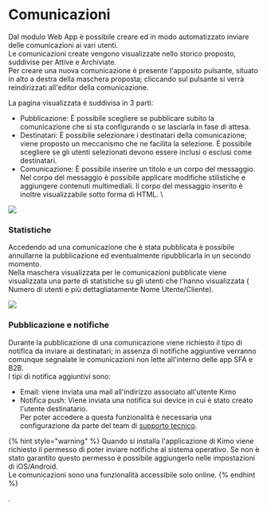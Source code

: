 # Comunicazioni

Dal modulo Web App è possibile creare ed in modo automatizzato inviare delle comunicazioni ai vari utenti.\
Le comunicazioni create vengono visualizzate nello storico proposto, suddivise per Attive e Archiviate.\
Per creare una nuova comunicazione è presente l'apposito pulsante, situato in alto a destra della maschera proposta; cliccando sul pulsante si verrà reindirizzati all'editor della comunicazione.

La pagina visualizzata è suddivisa in 3 parti:

* Pubblicazione: È possibile scegliere se pubblicare subito la comunicazione che si sta configurando o se lasciarla in fase di attesa.
* Destinatari: È possibile selezionare i destinatari della comunicazione; viene proposto un meccanismo che ne facilita la selezione. È possibile scegliere se gli utenti selezionati devono essere inclusi o esclusi come destinatari.
* Comunicazione: È possibile inserire un titolo e un corpo del messaggio. Nel corpo del messaggio è possibile applicare modifiche stilistiche e aggiungere contenuti multimediali. Il corpo del messaggio inserito è inoltre visualizzabile sotto forma di HTML. \


![](../.gitbook/assets/webapp\_comunicazioni.PNG)

### Statistiche

Accedendo ad una comunicazione che è stata pubblicata è possibile annullarne la pubblicazione ed eventualmente ripubblicarla in un secondo momento. \
Nella maschera visualizzata per le comunicazioni pubblicate viene visualizzata una parte di statistiche su gli utenti che l'hanno visualizzata ( Numero di utenti e più dettagliatamente Nome Utente/Cliente).

![](../.gitbook/assets/webapp\_statistichecomunicazione.PNG)

### Pubblicazione e notifiche

Durante la pubblicazione di una comunicazione viene richiesto il tipo di notifica da inviare ai destinatari; in assenza di notifiche aggiuntive verranno comunque segnalate le comunicazioni non lette all'interno delle app SFA e B2B.\
I tipi di notifica aggiuntivi sono:

* Email: viene inviata una mail all'indirizzo associato all'utente Kimo
* Notifica push: Viene inviata una notifica sui device in cui è stato creato l'utente destinatario. \
  Per poter accedere a questa funzionalità è necessaria una configurazione da parte del team di [supporto tecnico](../contatti.md).

{% hint style="warning" %}
Quando si installa l'applicazione di Kimo viene richiesto il permesso di poter inviare notifiche al sistema operativo. Se non è stato garantito questo permesso è possibile aggiungerlo nelle impostazioni di iOS/Android.\
Le comunicazioni sono una funzionalità accessibile solo online.
{% endhint %}

&#x20;
.